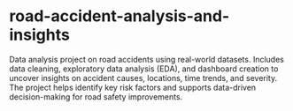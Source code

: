 # road-accident-analysis-and-insights
Data analysis project on road accidents using real-world datasets. Includes data cleaning, exploratory data analysis (EDA), and dashboard creation to uncover insights on accident causes, locations, time trends, and severity. The project helps identify key risk factors and supports data-driven decision-making for road safety improvements.

